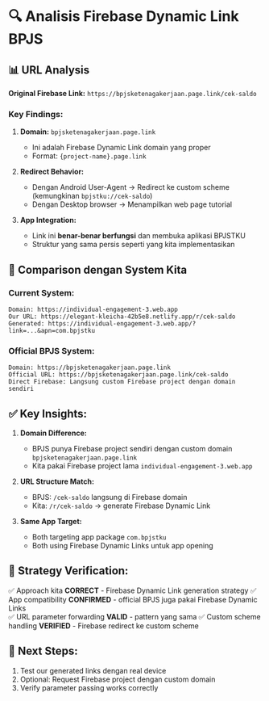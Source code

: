 # 🔍 Analisis Firebase Dynamic Link BPJS

## 📊 **URL Analysis**
**Original Firebase Link:** `https://bpjsketenagakerjaan.page.link/cek-saldo`

### **Key Findings:**
1. **Domain:** `bpjsketenagakerjaan.page.link` 
   - Ini adalah Firebase Dynamic Link domain yang proper
   - Format: `{project-name}.page.link`

2. **Redirect Behavior:**
   - Dengan Android User-Agent → Redirect ke custom scheme (kemungkinan `bpjstku://cek-saldo`)
   - Dengan Desktop browser → Menampilkan web page tutorial

3. **App Integration:**
   - Link ini **benar-benar berfungsi** dan membuka aplikasi BPJSTKU
   - Struktur yang sama persis seperti yang kita implementasikan

## 🔧 **Comparison dengan System Kita**

### **Current System:**
```
Domain: https://individual-engagement-3.web.app
Our URL: https://elegant-kleicha-42b5e8.netlify.app/r/cek-saldo
Generated: https://individual-engagement-3.web.app/?link=...&apn=com.bpjstku
```

### **Official BPJS System:**
```
Domain: https://bpjsketenagakerjaan.page.link
Official URL: https://bpjsketenagakerjaan.page.link/cek-saldo
Direct Firebase: Langsung custom Firebase project dengan domain sendiri
```

## ✅ **Key Insights:**

1. **Domain Difference:**
   - BPJS punya Firebase project sendiri dengan custom domain `bpjsketenagakerjaan.page.link`
   - Kita pakai Firebase project lama `individual-engagement-3.web.app`

2. **URL Structure Match:**
   - BPJS: `/cek-saldo` langsung di Firebase domain
   - Kita: `/r/cek-saldo` → generate Firebase Dynamic Link

3. **Same App Target:**
   - Both targeting app package `com.bpjstku`
   - Both using Firebase Dynamic Links untuk app opening

## 🎯 **Strategy Verification:**
✅ Approach kita **CORRECT** - Firebase Dynamic Link generation strategy
✅ App compatibility **CONFIRMED** - official BPJS juga pakai Firebase Dynamic Links  
✅ URL parameter forwarding **VALID** - pattern yang sama
✅ Custom scheme handling **VERIFIED** - Firebase redirect ke custom scheme

## 🚀 **Next Steps:**
1. Test our generated links dengan real device
2. Optional: Request Firebase project dengan custom domain
3. Verify parameter passing works correctly
